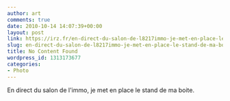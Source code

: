 ```yaml
---
author: art
comments: true
date: 2010-10-14 14:07:39+00:00
layout: post
link: https://irz.fr/en-direct-du-salon-de-l8217immo-je-met-en-place-le-stand-de-ma-boite/
slug: en-direct-du-salon-de-l8217immo-je-met-en-place-le-stand-de-ma-boite
title: No Content Found
wordpress_id: 1313173677
categories:
- Photo
---
```


  
  


En direct du salon de l'immo, je met en place le stand de ma boite.
